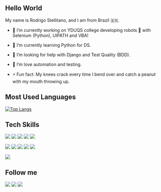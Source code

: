 ## Hello World <img src="https://raw.githubusercontent.com/MartinHeinz/MartinHeinz/master/wave.gif" width="17px">


My name is Rodrigo Stellitano, and I am from Brazil 🇧🇷.
- 🔭 I’m currently working on YDUQS college developing robots :robot: with Selenium (Python), UIPATH and VBA!

- 🌱 I’m currently learning Python for DS.

- 🤔 I’m looking for help with Django and Test Quality (BDD).

- :green_heart: I’m love automation and testing. 

- ⚡ Fun fact: My knees crack every time I bend over and catch a peanut with my mouth throwing up.


## Most Used Languages
[![Top Langs](https://github-readme-stats.vercel.app/api/top-langs/?username=rodrigostellitano&layout=compact&theme=vue-dark)](https://github.com/anuraghazra/github-readme-stats)

## Tech Skills
<img src="https://img.shields.io/badge/python%20-%2314354C.svg?&style=for-the-badge&logo=python&logoColor=white"/> <img src="https://img.shields.io/badge/javascript%20-%23323330.svg?&style=for-the-badge&logo=javascript&logoColor=%23F7DF1E"/> <img src="https://img.shields.io/badge/html5%20-%23E34F26.svg?&style=for-the-badge&logo=html5&logoColor=white"/> <img src="https://img.shields.io/badge/css3%20-%231572B6.svg?&style=for-the-badge&logo=css3&logoColor=white"/> <img src="https://img.shields.io/badge/react%20-%2320232a.svg?&style=for-the-badge&logo=react&logoColor=%2361DAFB"/>

<img src="https://img.shields.io/badge/bootstrap%20-%23563D7C.svg?&style=for-the-badge&logo=bootstrap&logoColor=white"/> <img src="https://img.shields.io/badge/django%20-%23092E20.svg?&style=for-the-badge&logo=django&logoColor=white"/> <img src="https://img.shields.io/badge/mysql-%2300f.svg?&style=for-the-badge&logo=mysql&logoColor=white"/> <img src="https://img.shields.io/badge/sqlite-%2307405e.svg?&style=for-the-badge&logo=sqlite&logoColor=white"/> <img src="https://img.shields.io/badge/Microsoft%20Excel-217346?logo=microsoft-excel&logoColor=white&style=for-the-badge"/>	

<img src="https://img.shields.io/badge/git%20-%23F05033.svg?&style=for-the-badge&logo=git&logoColor=white"/>



## Follow me
<a href="https://www.linkedin.com/in/rodrigo-stellitano-7a771269/"><img src='https://img.shields.io/badge/linkedin-%230077B5.svg?&style=for-the-badge&logo=linkedin&logoColor=white'></a> <a href="https://github.com/rodrigostellitano"> <img src='https://img.shields.io/badge/github-%23100000.svg?&style=for-the-badge&logo=github&logoColor=white'></a> <a href="https://www.instagram.com/rodrigostellitano/"><img src='https://img.shields.io/badge/instagram-%23E4405F.svg?&style=for-the-badge&logo=instagram&logoColor=white'></a>






<!--
**rodrigostellitano/rodrigostellitano** is a ✨ _special_ ✨ repository because its `README.md` (this file) appears on your GitHub profile.



Here are some ideas to get you started:


 ...
- 👯 I’m looking to collaborate on ...
- 🤔 I’m looking for help with ...
- 💬 Ask me about ...
- 📫 How to reach me: ...
- 😄 Pronouns: ...

-->
